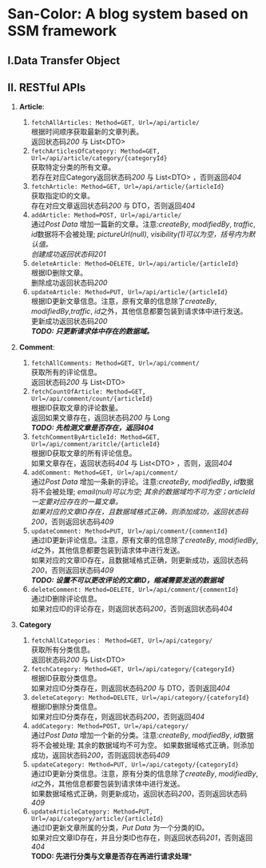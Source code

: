 # San-Color: A blog system based on SSM framework

## I.Data Transfer Object

## II. RESTful APIs

1. **Article**:
    1. `fetchAllArticles: Method=GET, Url=/api/article/`  
	根据时间顺序获取最新的文章列表。  
	返回状态码*200*  与 List\<DTO\> 
	2. `fetchArticlesOfCategory: Method=GET, Url=/api/article/category/{categoryId}`  
	获取特定分类的所有文章。  
	若存在对应Category返回状态码*200*  与 List\<DTO\> ，否则返回*404*
	3. `fetchArticle: Method=GET, Url=/api/article/{articleId}`  
	获取指定ID的文章。  
	存在对应文章返回状态码*200* 与 DTO，否则返回*404*
	4. `addArticle: Method=POST, Url=/api/article/`  
	通过*Post Data* 增加一篇新的文章。注意:*createBy*, *modifiedBy*, *traffic*, *id*数据将不会被处理; *pictureUrl(null)*, *visibility(1)*可以为空，括号内为默认值。  
	创建成功返回状态码*201*
	5. `deleteArticle: Method=DELETE, Url=/api/article/{articleId}`  
	根据ID删除文章。  
	删除成功返回状态码*200*
	6. `updateArticle: Method=PUT, Url=/api/article/{articleId}`  
	根据ID更新文章信息。注意，原有文章的信息除了*createBy*, *modifiedBy*,*traffic*, *id*之外，其他信息都要包装到请求体中进行发送。  
	更新成功返回状态码*200*  
	***TODO: 只更新请求体中存在的数据域。***

2. **Comment**:
	1. `fetchAllComments: Method=GET, Url=/api/comment/`  
	获取所有的评论信息。  
	返回状态码*200* 与 List\<DTO\> 
	2. `fetchCountOfArticle: Method=GET, Url=/api/comment/count/{articleId}`  
	根据ID获取文章的评论数量。  
	返回如果文章存在，返回状态码*200* 与 Long  
	***TODO: 先检测文章是否存在，返回404***
	3. `fetchCommentByArticleId: Method=GET, Url=/api/comment/aritcle/{articleId}`  
	根据ID获取文章的所有评论信息。  
	如果文章存在，返回状态码*404* 与 List\<DTO\> ，否则，返回*404*  
	4. `addComment: Method=GET, Url=/api/comment/`  
	通过*Post Data* 增加一条新的评论。注意:*createBy*, *modifiedBy*, *id*数据将不会被处理; *email(null)*可以为空; 其余的数据域均不可为空；*articleId*一定要对应存在的一篇文章。  
	如果对应的文章ID存在，且数据域格式正确，则添加成功，返回状态码*200*，否则返回状态码*409*  
	5. `updateComment: Method=PUT, Url=/api/comment/{commentId}`  
	通过ID更新评论信息。注意，原有文章的信息除了*createBy*, *modifiedBy*, *id*之外，其他信息都要包装到请求体中进行发送。  
	如果对应的文章ID存在，且数据域格式正确，则更新成功，返回状态码*200*，否则返回状态码*409*  
	***TODO: 设置不可以更改评论的文章ID，缩减需要发送的数据域***  
	6. `deleteComment: Method=DELETE, Url=/api/comment/{commentId}`  
	通过ID删除评论信息。  
	如果对应ID的评论存在，则返回状态码*200*，否则返回状态码*404*  

3. **Category**  
	1. `fetchAllCategories： Method=GET, Url=/api/category/`  
	获取所有分类信息。  
	返回状态码*200* 与 List\<DTO\>  
	2. `fetchCategory: Method=GET, Url=/api/category/{categoryId}`  
	根据ID获取分类信息。  
	如果对应ID分类存在，则返回状态码*200* 与 DTO，否则返回*404*  
	3. `deleteCategory: Method=DELETE, Url=/api/category/{cateforyId}`  
	根据ID删除分类信息。  
	如果对应ID分类存在，则返回状态码*200*，否则返回*404*
	4. `addCategory: Method=POST, Url=/api/category/`  
	通过*Post Data* 增加一个新的分类。注意:*createBy*, *modifiedBy*, *id*数据将不会被处理; 其余的数据域均不可为空。
	如果数据域格式正确，则添加成功，返回状态码*200*，否则返回状态码*409*  
	5. `updateCategory: Method=PUT, Url=/api/categoty/{categoryId}`  
	通过ID更新分类信息。注意，原有分类的信息除了*createBy*, *modifiedBy*, *id*之外，其他信息都要包装到请求体中进行发送。  
	如果数据域格式正确，则更新成功，返回状态码*200*，否则返回状态码*409* 
	6. `updateArticleCategory: Method=PUT, Url=/api/category/article/{articleId}`  
	通过ID更新文章所属的分类，*Put Data* 为一个分类的ID。  
	如果对应文章ID存在，并且分类ID也存在，则返回状态码*201*，否则返回*404*  
	**TODO: 先进行分类与文章是否存在再进行请求处理***